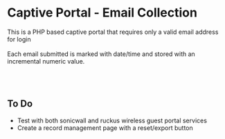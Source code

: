 # Captive Portal - Email Collection
This is a PHP based captive portal that requires only a valid email address for login<br><br>
Each email submitted is marked with date/time and stored with an incremental numeric value.

<br><br>
## To Do
- Test with both sonicwall and ruckus wireless guest portal services <br>
- Create a record management page with a reset/export button <br>
